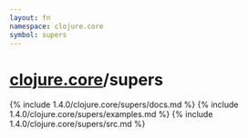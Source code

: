 ```yaml
---
layout: fn
namespace: clojure.core
symbol: supers
---
```


# [clojure.core](../)/supers

{% include 1.4.0/clojure.core/supers/docs.md %}
{% include 1.4.0/clojure.core/supers/examples.md %}
{% include 1.4.0/clojure.core/supers/src.md %}

